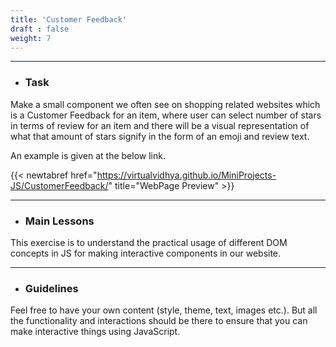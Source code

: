 ```yaml
---
title: 'Customer Feedback'
draft : false
weight: 7
---
```


---

- ### Task

Make a small component we often see on shopping related websites which is a Customer Feedback for an item, where user can select number of stars in terms of review 
for an item and there will be a visual representation of what that amount of stars signify in the form of an emoji and review text. 

An example is given at the below link.

{{< newtabref  href="https://virtualvidhya.github.io/MiniProjects-JS/CustomerFeedback/" title="WebPage Preview" >}}

---

- ### Main Lessons

This exercise is to understand the practical usage of different DOM concepts in JS for making interactive components in our website.

---

- ### Guidelines

Feel free to have your own content (style, theme, text, images etc.). But all the functionality and interactions should be there to ensure that you can make interactive things using JavaScript.